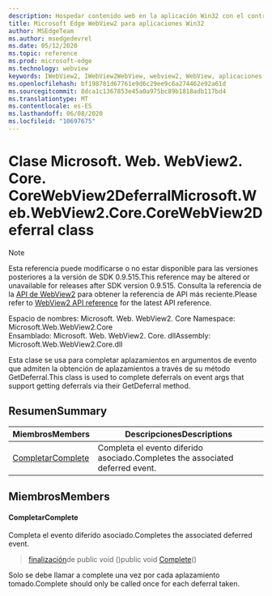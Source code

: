 ```yaml
---
description: Hospedar contenido web en la aplicación Win32 con el control Microsoft Edge WebView2
title: Microsoft Edge WebView2 para aplicaciones Win32
author: MSEdgeTeam
ms.author: msedgedevrel
ms.date: 05/12/2020
ms.topic: reference
ms.prod: microsoft-edge
ms.technology: webview
keywords: IWebView2, IWebView2WebView, webview2, WebView, aplicaciones Win32, Win32, Edge, ICoreWebView2, ICoreWebView2Controller, control de explorador, HTML Edge
ms.openlocfilehash: bf198781d67761e9d6c29ee9c6a274462e92a61d
ms.sourcegitcommit: 8dca1c1367853e45a0a975bc89b1818adb117bd4
ms.translationtype: MT
ms.contentlocale: es-ES
ms.lasthandoff: 06/08/2020
ms.locfileid: "10697675"
---
```

# <span data-ttu-id="43458-104">Clase Microsoft. Web. WebView2. Core. CoreWebView2Deferral</span><span class="sxs-lookup"><span data-stu-id="43458-104">Microsoft.Web.WebView2.Core.CoreWebView2Deferral class</span></span> 

> [!NOTE]
> <span data-ttu-id="43458-105">Esta referencia puede modificarse o no estar disponible para las versiones posteriores a la versión de SDK 0.9.515.</span><span class="sxs-lookup"><span data-stu-id="43458-105">This reference may be altered or unavailable for releases after SDK version 0.9.515.</span></span> <span data-ttu-id="43458-106">Consulta la referencia de la [API de WebView2](../../../webview2-api-reference.md) para obtener la referencia de API más reciente.</span><span class="sxs-lookup"><span data-stu-id="43458-106">Please refer to [WebView2 API reference](../../../webview2-api-reference.md) for the latest API reference.</span></span>

<span data-ttu-id="43458-107">Espacio de nombres: Microsoft. Web. WebView2. Core </span><span class="sxs-lookup"><span data-stu-id="43458-107">Namespace: Microsoft.Web.WebView2.Core</span></span>\
<span data-ttu-id="43458-108">Ensamblado: Microsoft. Web. WebView2. Core. dll</span><span class="sxs-lookup"><span data-stu-id="43458-108">Assembly: Microsoft.Web.WebView2.Core.dll</span></span>

<span data-ttu-id="43458-109">Esta clase se usa para completar aplazamientos en argumentos de evento que admiten la obtención de aplazamientos a través de su método GetDeferral.</span><span class="sxs-lookup"><span data-stu-id="43458-109">This class is used to complete deferrals on event args that support getting deferrals via their GetDeferral method.</span></span>

## <span data-ttu-id="43458-110">Resumen</span><span class="sxs-lookup"><span data-stu-id="43458-110">Summary</span></span>

 <span data-ttu-id="43458-111">Miembros</span><span class="sxs-lookup"><span data-stu-id="43458-111">Members</span></span>                        | <span data-ttu-id="43458-112">Descripciones</span><span class="sxs-lookup"><span data-stu-id="43458-112">Descriptions</span></span>
--------------------------------|---------------------------------------------
[<span data-ttu-id="43458-113">Completar</span><span class="sxs-lookup"><span data-stu-id="43458-113">Complete</span></span>](#complete) | <span data-ttu-id="43458-114">Completa el evento diferido asociado.</span><span class="sxs-lookup"><span data-stu-id="43458-114">Completes the associated deferred event.</span></span>

## <span data-ttu-id="43458-115">Miembros</span><span class="sxs-lookup"><span data-stu-id="43458-115">Members</span></span>

#### <span data-ttu-id="43458-116">Completar</span><span class="sxs-lookup"><span data-stu-id="43458-116">Complete</span></span> 

<span data-ttu-id="43458-117">Completa el evento diferido asociado.</span><span class="sxs-lookup"><span data-stu-id="43458-117">Completes the associated deferred event.</span></span>

> <span data-ttu-id="43458-118">[finalización](#complete)de public void ()</span><span class="sxs-lookup"><span data-stu-id="43458-118">public void [Complete](#complete)()</span></span>

<span data-ttu-id="43458-119">Solo se debe llamar a complete una vez por cada aplazamiento tomado.</span><span class="sxs-lookup"><span data-stu-id="43458-119">Complete should only be called once for each deferral taken.</span></span>

